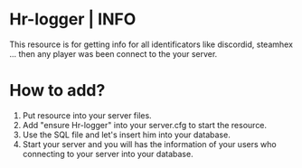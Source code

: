 # Hr-logger | INFO
This resource is for getting info for all identificators like discordid, steamhex ... then any player was been connect to the your server.
# How to add?
1. Put resource into your server files.
2. Add "ensure Hr-logger" into your server.cfg to start the resource.
3. Use the SQL file and let's insert him into your database.
4. Start your server and you will has the information of your users who connecting to your server into your database.
